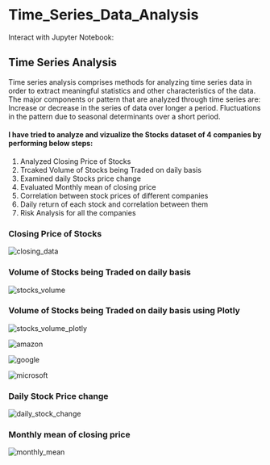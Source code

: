 # Time_Series_Data_Analysis

Interact with Jupyter Notebook:


## Time Series Analysis
Time series analysis comprises methods for analyzing time series data in order to extract meaningful statistics and other characteristics of the data. The major components or pattern that are analyzed through time series are: Increase or decrease in the series of data over longer a period. Fluctuations in the pattern due to seasonal determinants over a short period.

#### I have tried to analyze and vizualize the Stocks dataset of 4 companies by performing below steps:

1. Analyzed Closing Price of Stocks
2. Trcaked Volume of Stocks being Traded on daily basis
3. Examined daily Stocks price change
4. Evaluated Monthly mean of closing price
5. Correlation between stock prices of different companies
6. Daily return of each stock and correlation between them
7. Risk Analysis for all the companies

### Closing Price of Stocks
![closing_data](https://user-images.githubusercontent.com/30564193/115087301-e7dd5280-9edb-11eb-9959-be2d8a6fc836.png)


### Volume of Stocks being Traded on daily basis
![stocks_volume](https://user-images.githubusercontent.com/30564193/115087494-3f7bbe00-9edc-11eb-97ec-df5ce5986a38.png)

### Volume of Stocks being Traded on daily basis using Plotly
![stocks_volume_plotly](https://user-images.githubusercontent.com/30564193/115087635-7eaa0f00-9edc-11eb-8849-11e03d4f02d5.png)

![amazon](https://user-images.githubusercontent.com/30564193/115087713-b0bb7100-9edc-11eb-9ef9-104a1bb9e73e.png)

![google](https://user-images.githubusercontent.com/30564193/115087719-b3b66180-9edc-11eb-98f7-038b996eb9fb.png)

![microsoft](https://user-images.githubusercontent.com/30564193/115087723-b618bb80-9edc-11eb-93b3-c25b66a01ca7.png)

### Daily Stock Price change
![daily_stock_change](https://user-images.githubusercontent.com/30564193/115087859-0abc3680-9edd-11eb-9be4-13c7dece9c7e.png)

### Monthly mean of closing price
![monthly_mean](https://user-images.githubusercontent.com/30564193/115087952-350df400-9edd-11eb-96b7-7a5caf52e5bc.png)

